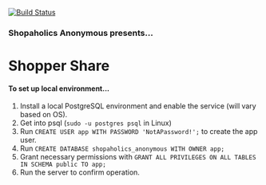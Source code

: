 [![Build Status](https://travis-ci.com/uva-cs3240-f19/project-102-shopaholics-anonymous-project.svg?token=pyQDwdxMaHxzptDxnTDV&branch=master)](https://travis-ci.com/uva-cs3240-f19/project-102-shopaholics-anonymous-project)
### Shopaholics Anonymous presents...

# Shopper Share

#### To set up local environment...
1. Install a local PostgreSQL environment and enable the service (will vary based on OS).
2. Get into psql (`sudo -u postgres psql` in Linux)
3. Run `CREATE USER app WITH PASSWORD 'NotAPassword!';` to create the app user.
4. Run `CREATE DATABASE shopaholics_anonymous WITH OWNER app;`
5. Grant necessary permissions with `GRANT ALL PRIVILEGES ON ALL TABLES IN SCHEMA public TO app;`
6. Run the server to confirm operation.
